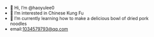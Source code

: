 - 👋 Hi, I’m @haoyulee0
- 👀 I’m interested in Chinese Kung Fu
- 🌱 I’m currently learning how to make a delicious bowl of dried pork noodles
- email:1034579793@qq.com

<!---
haoyulee0/haoyulee0 is a ✨ special ✨ repository because its `README.md` (this file) appears on your GitHub profile.
You can click the Preview link to take a look at your changes.
--->
